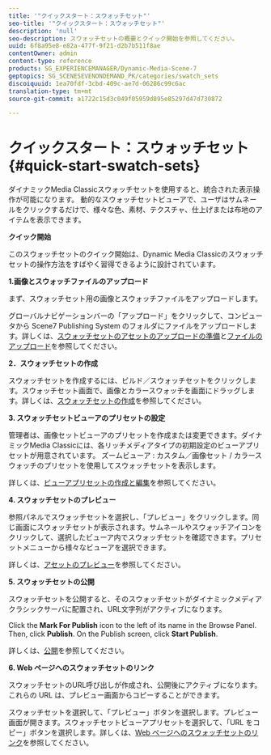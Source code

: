 ```yaml
---
title: '"クイックスタート：スウォッチセット"'
seo-title: '"クイックスタート：スウォッチセット"'
description: 'null'
seo-description: スウォッチセットの概要とクイック開始を参照してください。
uuid: 6f8a95e8-e82a-477f-9f21-d2b7b511f8ae
contentOwner: admin
content-type: reference
products: SG_EXPERIENCEMANAGER/Dynamic-Media-Scene-7
geptopics: SG_SCENESEVENONDEMAND_PK/categories/swatch_sets
discoiquuid: 1ea70fdf-3cbd-409c-ae7d-06286c99c6ac
translation-type: tm+mt
source-git-commit: a1722c15d3c049f05959d895e85297d47d730872

---
```



# クイックスタート：スウォッチセット{#quick-start-swatch-sets}

ダイナミックMedia Classicスウォッチセットを使用すると、統合された表示操作が可能になります。 動的なスウォッチセットビューアで、ユーザはサムネールをクリックするだけで、様々な色、素材、テクスチャ、仕上げまたは布地のアイテムを表示できます。

**クイック開始**

このスウォッチセットのクイック開始は、Dynamic Media Classicのスウォッチセットの操作方法をすばやく習得できるように設計されています。

**1.画像とスウォッチファイルのアップロード**

まず、スウォッチセット用の画像とスウォッチファイルをアップロードします。

グローバルナビゲーションバーの「アップロード」をクリックして、コンピュータから Scene7 Publishing System のフォルダにファイルをアップロードします。詳しくは、[スウォッチセットのアセットのアップロードの準備](preparing-swatch-set-assets-upload.md#preparing-swatch-set-assets-for-upload)と[ファイルのアップロード](uploading-files.md#uploading-your-files)を参照してください。

**2．スウォッチセットの作成**

スウォッチセットを作成するには、ビルド／スウォッチセットをクリックします。スウォッチセット画面で、画像とカラースウォッチを画面にドラッグします。詳しくは、[スウォッチセットの作成](creating-swatch-set.md#creating-a-swatch-set)を参照してください。

**3. スウォッチセットビューアのプリセットの設定**

管理者は、画像セットビューアのプリセットを作成または変更できます。ダイナミックMedia Classicには、各リッチメディアタイプの初期設定のビューアプリセットが用意されています。 ズームビューア : カスタム／画像セット / カラースウォッチのプリセットを使用してスウォッチセットを表示します。

詳しくは、[ビューアプリセットの作成と編集](application-setup.md#adding-and-editing-viewer-presets)を参照してください。

**4. スウォッチセットのプレビュー**

参照パネルでスウォッチセットを選択し、「プレビュー」をクリックします。同じ画面にスウォッチセットが表示されます。サムネールやスウォッチアイコンをクリックして、選択したビューア内でスウォッチセットを確認できます。プリセットメニューから様々なビューアを選択できます。

詳しくは、[アセットのプレビュー](previewing-asset.md#previewing-an-asset)を参照してください。

**5. スウォッチセットの公開**

スウォッチセットを公開すると、そのスウォッチセットがダイナミックメディアクラシックサーバに配置され、URL文字列がアクティブになります。

Click the **Mark For Publish** icon to the left of its name in the Browse Panel. Then, click **Publish**. On the Publish screen, click **Start Publish**.

詳しくは、[公開](publishing-files.md#publishing-files)を参照してください。

**6. Web ページへのスウォッチセットのリンク**

スウォッチセットのURL呼び出しが作成され、公開後にアクティブになります。 これらの URL は、プレビュー画面からコピーすることができます。

スウォッチセットを選択して、「プレビュー」ボタンを選択します。プレビュー画面が開きます。スウォッチセットビューアプリセットを選択して、「URL をコピー」ボタンを選択します。詳しくは、[Web ページへのスウォッチセットのリンク](linking-swatch-set-web-page.md#linking-a-swatch-set-to-a-web-page)を参照してください。
